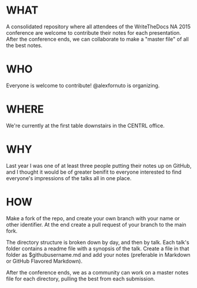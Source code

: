 # WHAT

A consolidated repository where all attendees of the WriteTheDocs NA 2015 conference are welcome to contribute their notes for each presentation. After the conference ends, we can collaborate to make a "master file" of all the best notes.

# WHO

Everyone is welcome to contribute! @alexfornuto is organizing.

# WHERE

We're currently at the first table downstairs in the CENTRL office.

# WHY

Last year I was one of at least three people putting their notes up on GitHub, and I thought it would be of greater benifit to everyone interested to find everyone's impressions of the talks all in one place.

# HOW

Make a fork of the repo, and create your own branch with your name or other identifier. At the end create a pull request of your branch to the main fork.

The directory structure is broken down by day, and then by talk. Each talk's folder contains a readme file with a synopsis of the talk. Create a file in that folder as $githubusername.md and add your notes (preferable in Markdown or GitHub Flavored Markdown).

After the conference ends, we as a community can work on a master notes file for each directory, pulling the best from each submission.
